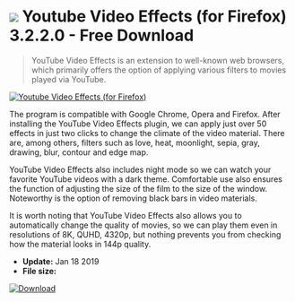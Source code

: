 # ![](https://cdn.softexe.net/static/icon/1/youtube-video-effects-dla-firefoksa-9294.png) Youtube Video Effects (for Firefox) 3.2.2.0 - Free Download

> YouTube Video Effects is an extension to well-known web browsers, which primarily offers the option of applying various filters to movies played via YouTube.

[![Youtube Video Effects (for Firefox)](https://gallery.dpcdn.pl/imgc/Tools/89242/g_-_420x350_1.5_-_xc46d56e7-11c4-46ec-a86e-3b49e5c950a5.jpg)](https://softexe.net/win/internet/browser-add-ons/youtube-video-effects-for-firefox:abad.html)

The program is compatible with Google Chrome, Opera and Firefox. After installing the YouTube Video Effects plugin, we can apply just over 50 effects in just two clicks to change the climate of the video material. There are, among others, filters such as love, heat, moonlight, sepia, gray, drawing, blur, contour and edge map.
 
 YouTube Video Effects also includes night mode so we can watch your favorite YouTube videos with a dark theme. Comfortable use also ensures the function of adjusting the size of the film to the size of the window. Noteworthy is the option of removing black bars in video materials.
 
 It is worth noting that YouTube Video Effects also allows you to automatically change the quality of movies, so we can play them even in resolutions of 8K, QUHD, 4320p, but nothing prevents you from checking how the material looks in 144p quality.


- **Update:** Jan 18 2019
- **File size:** 

[![Download](https://cdn.softexe.net/static/img/download.png)](https://softexe.net/win/internet/browser-add-ons/youtube-video-effects-for-firefox:abad.html)

